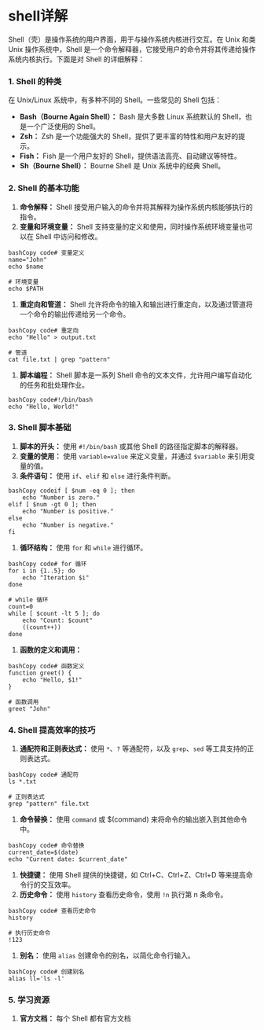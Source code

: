 # shell详解

Shell（壳）是操作系统的用户界面，用于与操作系统内核进行交互。在 Unix 和类 Unix 操作系统中，Shell 是一个命令解释器，它接受用户的命令并将其传递给操作系统内核执行。下面是对 Shell 的详细解释：

### 1. **Shell 的种类**

在 Unix/Linux 系统中，有多种不同的 Shell。一些常见的 Shell 包括：

- **Bash（Bourne Again Shell）：** Bash 是大多数 Linux 系统默认的 Shell，也是一个广泛使用的 Shell。
- **Zsh：** Zsh 是一个功能强大的 Shell，提供了更丰富的特性和用户友好的提示。
- **Fish：** Fish 是一个用户友好的 Shell，提供语法高亮、自动建议等特性。
- **Sh（Bourne Shell）：** Bourne Shell 是 Unix 系统中的经典 Shell。

### 2. **Shell 的基本功能**

1. **命令解释：** Shell 接受用户输入的命令并将其解释为操作系统内核能够执行的指令。
2. **变量和环境变量：** Shell 支持变量的定义和使用，同时操作系统环境变量也可以在 Shell 中访问和修改。

```shell
bashCopy code# 变量定义
name="John"
echo $name

# 环境变量
echo $PATH
```

1. **重定向和管道：** Shell 允许将命令的输入和输出进行重定向，以及通过管道将一个命令的输出传递给另一个命令。

```shell
bashCopy code# 重定向
echo "Hello" > output.txt

# 管道
cat file.txt | grep "pattern"
```

1. **脚本编程：** Shell 脚本是一系列 Shell 命令的文本文件，允许用户编写自动化的任务和批处理作业。

```shell
bashCopy code#!/bin/bash
echo "Hello, World!"
```

### 3. **Shell 脚本基础**

1. **脚本的开头：** 使用 `#!/bin/bash` 或其他 Shell 的路径指定脚本的解释器。
2. **变量的使用：** 使用 `variable=value` 来定义变量，并通过 `$variable` 来引用变量的值。
3. **条件语句：** 使用 `if`、`elif` 和 `else` 进行条件判断。

```shell
bashCopy codeif [ $num -eq 0 ]; then
    echo "Number is zero."
elif [ $num -gt 0 ]; then
    echo "Number is positive."
else
    echo "Number is negative."
fi
```

1. **循环结构：** 使用 `for` 和 `while` 进行循环。

```shell
bashCopy code# for 循环
for i in {1..5}; do
    echo "Iteration $i"
done

# while 循环
count=0
while [ $count -lt 5 ]; do
    echo "Count: $count"
    ((count++))
done
```

1. **函数的定义和调用：**

```shell
bashCopy code# 函数定义
function greet() {
    echo "Hello, $1!"
}

# 函数调用
greet "John"
```

### 4. **Shell 提高效率的技巧**

1. **通配符和正则表达式：** 使用 `*`、`?` 等通配符，以及 `grep`、`sed` 等工具支持的正则表达式。

```shell
bashCopy code# 通配符
ls *.txt

# 正则表达式
grep "pattern" file.txt
```

1. **命令替换：** 使用 `command` 或 $(command) 来将命令的输出嵌入到其他命令中。

```shell
bashCopy code# 命令替换
current_date=$(date)
echo "Current date: $current_date"
```

1. **快捷键：** 使用 Shell 提供的快捷键，如 Ctrl+C、Ctrl+Z、Ctrl+D 等来提高命令行的交互效率。
2. **历史命令：** 使用 `history` 查看历史命令，使用 `!n` 执行第 n 条命令。

```shell
bashCopy code# 查看历史命令
history

# 执行历史命令
!123
```

1. **别名：** 使用 `alias` 创建命令的别名，以简化命令行输入。

```shell
bashCopy code# 创建别名
alias ll='ls -l'
```

### 5. **学习资源**

1. **官方文档：** 每个 Shell 都有官方文档